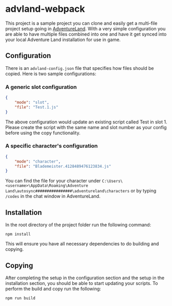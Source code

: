 # advland-webpack

This project is a sample project you can clone and easily get a multi-file project setup going 
in [AdventureLand](https://adventure.land). With a very simple configuration you are able to 
have multiple files combined into one and have it get synced into your local Adventure Land 
installation for use in game.

## Configuration

There is an `advland-config.json` file that specifies how files should be copied. Here is two sample configurations:

### A generic slot configuration

```json
{
    "mode": "slot",
    "file": "Test.1.js"
}
```

The above configuration would update an existing script called Test in slot 1. Please create
the script with the same name and slot number as your config before using the copy functionality.

### A specific character's configuration

```json
{
    "mode": "character",
    "file": "Blademeister.4128489476123834.js"
}
```

You can find the file for your character under 
`C:\Users\<username>\AppData\Roaming\Adventure Land\autosync################\adventureland\characters` 
or by typing `/codes` in the chat window in AdventureLand.

## Installation

In the root directory of the project folder run the following command:

```
npm install
```

This will ensure you have all necessary dependencies to do building and copying.

## Copying

After completing the setup in the configuration section and the setup in the installation section, 
you should be able to start updating your scripts. To perform the build and copy run the following:

```
npm run build
```
